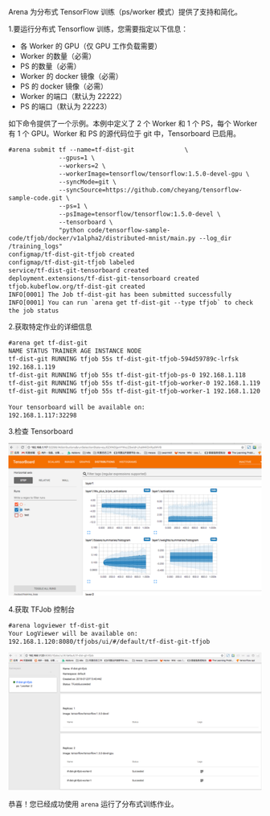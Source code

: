 ﻿

Arena 为分布式 TensorFlow 训练（ps/worker 模式）提供了支持和简化。 


1.要运行分布式 Tensorflow 训练，您需要指定以下信息：

 - 各 Worker 的 GPU（仅 GPU 工作负载需要）
 - Worker 的数量（必需）
 - PS 的数量（必需）
 - Worker 的 docker 镜像（必需）
 - PS 的 docker 镜像（必需）
 - Worker 的端口（默认为 22222）
 - PS 的端口（默认为 22223）

如下命令提供了一个示例。本例中定义了 2 个 Worker 和 1 个 PS，每个 Worker 有 1 个 GPU。Worker 和 PS 的源代码位于 git 中，Tensorboard 已启用。

```
#arena submit tf --name=tf-dist-git              \
              --gpus=1 \
              --workers=2 \
              --workerImage=tensorflow/tensorflow:1.5.0-devel-gpu \
              --syncMode=git \
              --syncSource=https://github.com/cheyang/tensorflow-sample-code.git \
              --ps=1 \
              --psImage=tensorflow/tensorflow:1.5.0-devel \
              --tensorboard \
              "python code/tensorflow-sample-code/tfjob/docker/v1alpha2/distributed-mnist/main.py --log_dir /training_logs"
configmap/tf-dist-git-tfjob created
configmap/tf-dist-git-tfjob labeled
service/tf-dist-git-tensorboard created
deployment.extensions/tf-dist-git-tensorboard created
tfjob.kubeflow.org/tf-dist-git created
INFO[0001] The Job tf-dist-git has been submitted successfully
INFO[0001] You can run `arena get tf-dist-git --type tfjob` to check the job status
```

2\.获取特定作业的详细信息

```
#arena get tf-dist-git
NAME STATUS TRAINER AGE INSTANCE NODE                   
tf-dist-git RUNNING tfjob 55s tf-dist-git-tfjob-594d59789c-lrfsk 192.168.1.119
tf-dist-git RUNNING tfjob 55s tf-dist-git-tfjob-ps-0 192.168.1.118
tf-dist-git RUNNING tfjob 55s tf-dist-git-tfjob-worker-0 192.168.1.119
tf-dist-git RUNNING tfjob 55s tf-dist-git-tfjob-worker-1 192.168.1.120

Your tensorboard will be available on:
192.168.1.117:32298
```

3\.检查 Tensorboard

![](3-tensorboard.jpg)


4\.获取 TFJob 控制台

```
#arena logviewer tf-dist-git
Your LogViewer will be available on:
192.168.1.120:8080/tfjobs/ui/#/default/tf-dist-git-tfjob
```


![](4-tfjob-logviewer-distributed.jpg)

恭喜！您已经成功使用 `arena` 运行了分布式训练作业。 
